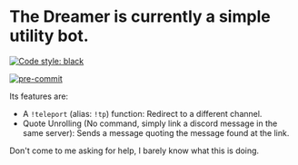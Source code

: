 # The Dreamer is currently a simple utility bot.

[![Code style: black](https://img.shields.io/badge/code%20style-black-000000.svg)](https://github.com/psf/black)

[![pre-commit](https://img.shields.io/badge/pre--commit-broken_maybe-orange?logo=pre-commit&logoColor=white)](https://github.com/pre-commit/pre-commit)

Its features are:
- A `!teleport` (alias: `!tp`) function:
Redirect to a different channel.
- Quote Unrolling (No command, simply link a discord message in the same server):
Sends a message quoting the message found at the link.


Don't come to me asking for help, I barely know what this is doing.
